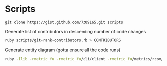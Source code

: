 # Scripts

`git clone https://gist.github.com/7209165.git scripts`

Generate list of contributors in descending number of code changes

```sh
ruby scripts/git-rank-contributors.rb > CONTRIBUTORS
```

Generate entity diagram (gotta ensure all the code runs)

```sh
ruby -Ilib -rmetric_fu -rmetric_fu/cli/client -rmetric_fu/metrics/rcov/simplecov_formatter -e "cli = MetricFu::Cli::Client.new; begin; MetricFu.configuration.configure_metric(:rcov){|rcov| rcov.coverage_file = MetricFu.run_path.join('coverage/rcov/rcov.txt'); rcov.enable; rcov.activate}; cli.run; rescue SystemExit; end; ARGV.clear; ARGV.concat(%w[metric_fu MetricFu SimpleCov::Formatter::MetricFu]); load 'scripts/erd.rb'" && mv erd.* etc/
```

